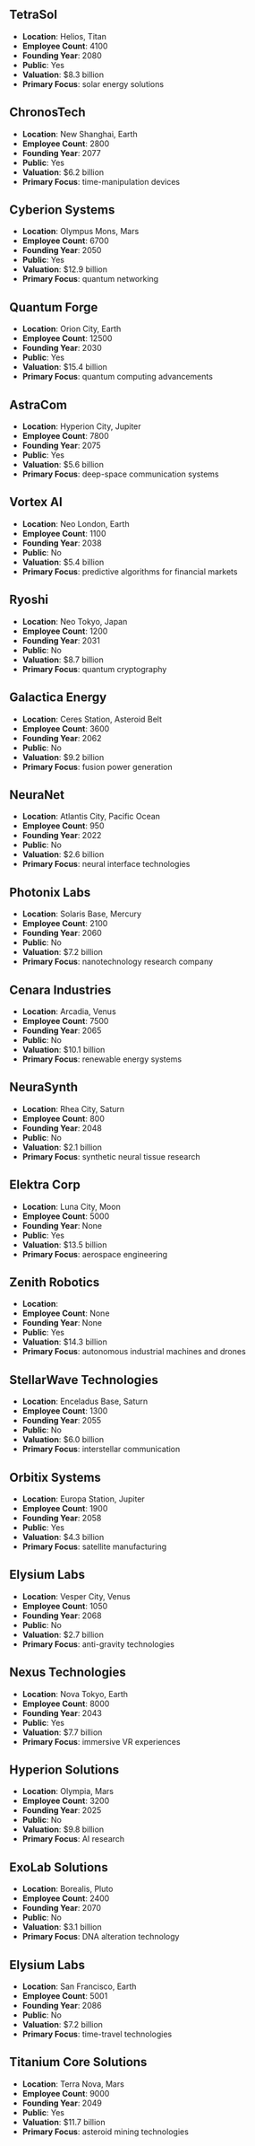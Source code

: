 ## TetraSol
- **Location**: Helios, Titan
- **Employee Count**: 4100
- **Founding Year**: 2080
- **Public**: Yes
- **Valuation**: $8.3 billion
- **Primary Focus**: solar energy solutions

## ChronosTech
- **Location**: New Shanghai, Earth
- **Employee Count**: 2800
- **Founding Year**: 2077
- **Public**: Yes
- **Valuation**: $6.2 billion
- **Primary Focus**: time-manipulation devices

## Cyberion Systems
- **Location**: Olympus Mons, Mars
- **Employee Count**: 6700
- **Founding Year**: 2050
- **Public**: Yes
- **Valuation**: $12.9 billion
- **Primary Focus**: quantum networking

## Quantum Forge
- **Location**: Orion City, Earth
- **Employee Count**: 12500
- **Founding Year**: 2030
- **Public**: Yes
- **Valuation**: $15.4 billion
- **Primary Focus**: quantum computing advancements

## AstraCom
- **Location**: Hyperion City, Jupiter
- **Employee Count**: 7800
- **Founding Year**: 2075
- **Public**: Yes
- **Valuation**: $5.6 billion
- **Primary Focus**: deep-space communication systems

## Vortex AI
- **Location**: Neo London, Earth
- **Employee Count**: 1100
- **Founding Year**: 2038
- **Public**: No
- **Valuation**: $5.4 billion
- **Primary Focus**: predictive algorithms for financial markets

## Ryoshi
- **Location**: Neo Tokyo, Japan
- **Employee Count**: 1200
- **Founding Year**: 2031
- **Public**: No
- **Valuation**: $8.7 billion
- **Primary Focus**: quantum cryptography

## Galactica Energy
- **Location**: Ceres Station, Asteroid Belt
- **Employee Count**: 3600
- **Founding Year**: 2062
- **Public**: No
- **Valuation**: $9.2 billion
- **Primary Focus**: fusion power generation

## NeuraNet
- **Location**: Atlantis City, Pacific
Ocean
- **Employee Count**: 950
- **Founding Year**: 2022
- **Public**: No
- **Valuation**: $2.6 billion
- **Primary Focus**: neural interface technologies

## Photonix Labs
- **Location**: Solaris Base, Mercury
- **Employee Count**: 2100
- **Founding Year**: 2060
- **Public**: No
- **Valuation**: $7.2 billion
- **Primary Focus**: nanotechnology research company

## Cenara Industries
- **Location**: Arcadia, Venus
- **Employee Count**: 7500
- **Founding Year**: 2065
- **Public**: No
- **Valuation**: $10.1 billion
- **Primary Focus**: renewable energy systems

## NeuraSynth
- **Location**: Rhea City, Saturn
- **Employee Count**: 800
- **Founding Year**: 2048
- **Public**: No
- **Valuation**: $2.1 billion
- **Primary Focus**: synthetic neural tissue research

## Elektra Corp
- **Location**: Luna City, Moon
- **Employee Count**: 5000
- **Founding Year**: None
- **Public**: Yes
- **Valuation**: $13.5 billion
- **Primary Focus**: aerospace engineering

## Zenith Robotics
- **Location**: 
- **Employee Count**: None
- **Founding Year**: None
- **Public**: Yes
- **Valuation**: $14.3 billion
- **Primary Focus**: autonomous industrial machines and drones

## StellarWave Technologies
- **Location**: Enceladus Base, Saturn
- **Employee Count**: 1300
- **Founding Year**: 2055
- **Public**: No
- **Valuation**: $6.0 billion
- **Primary Focus**: interstellar communication

## Orbitix Systems
- **Location**: Europa Station, Jupiter
- **Employee Count**: 1900
- **Founding Year**: 2058
- **Public**: Yes
- **Valuation**: $4.3 billion
- **Primary Focus**: satellite manufacturing

## Elysium Labs
- **Location**: Vesper City, Venus
- **Employee Count**: 1050
- **Founding Year**: 2068
- **Public**: No
- **Valuation**: $2.7 billion
- **Primary Focus**: anti-gravity technologies

## Nexus Technologies
- **Location**: Nova Tokyo, Earth
- **Employee Count**: 8000
- **Founding Year**: 2043
- **Public**: Yes
- **Valuation**: $7.7 billion
- **Primary Focus**: immersive VR experiences

## Hyperion Solutions
- **Location**: Olympia, Mars
- **Employee Count**: 3200
- **Founding Year**: 2025
- **Public**: No
- **Valuation**: $9.8 billion
- **Primary Focus**: AI research

## ExoLab Solutions
- **Location**: Borealis, Pluto
- **Employee Count**: 2400
- **Founding Year**: 2070
- **Public**: No
- **Valuation**: $3.1 billion
- **Primary Focus**: DNA alteration technology

## Elysium Labs
- **Location**: San Francisco, Earth
- **Employee Count**: 5001
- **Founding Year**: 2086
- **Public**: No
- **Valuation**: $7.2 billion
- **Primary Focus**: time-travel technologies

## Titanium Core Solutions
- **Location**: Terra Nova, Mars
- **Employee Count**: 9000
- **Founding Year**: 2049
- **Public**: Yes
- **Valuation**: $11.7 billion
- **Primary Focus**: asteroid mining technologies

